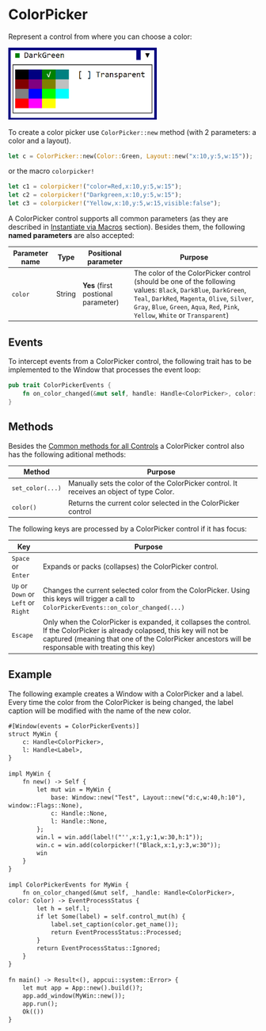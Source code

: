 # ColorPicker

Represent a control from where you can choose a color:

<img src="img/colorpicker.png" width=300/>

To create a color picker use `ColorPicker::new` method (with 2 parameters: a color and a layout).
```rs
let c = ColorPicker::new(Color::Green, Layout::new("x:10,y:5,w:15"));
```
or the macro `colorpicker!`
```rs
let c1 = colorpicker!("color=Red,x:10,y:5,w:15");
let c2 = colorpicker!("Darkgreen,x:10,y:5,w:15");
let c3 = colorpicker!("Yellow,x:10,y:5,w:15,visible:false");
```

A ColorPicker control supports all common parameters (as they are described in [Instantiate via Macros](../instantiate_via_macros.md) section). Besides them, the following **named parameters** are also accepted:

| Parameter name | Type   | Positional parameter                | Purpose                                                                                                                                                                                                                                               |
| -------------- | ------ | ----------------------------------- | ----------------------------------------------------------------------------------------------------------------------------------------------------------------------------------------------------------------------------------------------------- |
| `color`        | String | **Yes** (first postional parameter) | The color of the ColorPicker control (should be one of the following values: `Black`, `DarkBlue`, `DarkGreen`, `Teal`, `DarkRed`, `Magenta`, `Olive`, `Silver`,   `Gray`, `Blue`, `Green`, `Aqua`, `Red`, `Pink`, `Yellow`, `White` or `Transparent`) |

## Events
To intercept events from a ColorPicker control, the following trait has to be implemented to the Window that processes the event loop:
```rs
pub trait ColorPickerEvents {
    fn on_color_changed(&mut self, handle: Handle<ColorPicker>, color: Color) -> EventProcessStatus {...}
}
```

## Methods

Besides the [Common methods for all Controls](../common_methods.md) a ColorPicker control also has the following aditional methods:

| Method           | Purpose                                                                                  |
| ---------------- | ---------------------------------------------------------------------------------------- |
| `set_color(...)` | Manually sets the color of the ColorPicker control. It receives an object of type Color. |
| `color()`        | Returns the current color selected in the ColorPicker control                            |

The following keys are processed by a ColorPicker control if it has focus:

| Key                                    | Purpose                                                                                                                                                                                                                           |
| -------------------------------------- | --------------------------------------------------------------------------------------------------------------------------------------------------------------------------------------------------------------------------------- |
| `Space` or `Enter`                     | Expands or packs (collapses) the ColorPicker control.                                                                                                                                                                             |
| `Up` or `Down` or<br>`Left` or `Right` | Changes the current selected color from the ColorPicker. Using this keys will trigger a call to `ColorPickerEvents::on_color_changed(...)`                                                                                        |
| `Escape`                               | Only when the ColorPicker is expanded, it collapses the control. If the ColorPicker is already colapsed, this key will not be captured (meaning that one of the ColorPicker ancestors will be responsable with treating this key) |

## Example

The following example creates a Window with a ColorPicker and a label. Every time the color from the ColorPicker is being changed, the label caption will be modified with the name of the new color.

```rust,no_run
#[Window(events = ColorPickerEvents)]
struct MyWin {
    c: Handle<ColorPicker>,
    l: Handle<Label>,
}

impl MyWin {
    fn new() -> Self {
        let mut win = MyWin {
            base: Window::new("Test", Layout::new("d:c,w:40,h:10"), window::Flags::None),
            c: Handle::None,
            l: Handle::None,
        };
        win.l = win.add(label!("'',x:1,y:1,w:30,h:1"));
        win.c = win.add(colorpicker!("Black,x:1,y:3,w:30"));
        win
    }
}

impl ColorPickerEvents for MyWin {
    fn on_color_changed(&mut self, _handle: Handle<ColorPicker>, color: Color) -> EventProcessStatus {
        let h = self.l;
        if let Some(label) = self.control_mut(h) {
            label.set_caption(color.get_name());
            return EventProcessStatus::Processed;
        }
        return EventProcessStatus::Ignored;
    }
}

fn main() -> Result<(), appcui::system::Error> {
    let mut app = App::new().build()?;
    app.add_window(MyWin::new());
    app.run();
    Ok(())
}

```